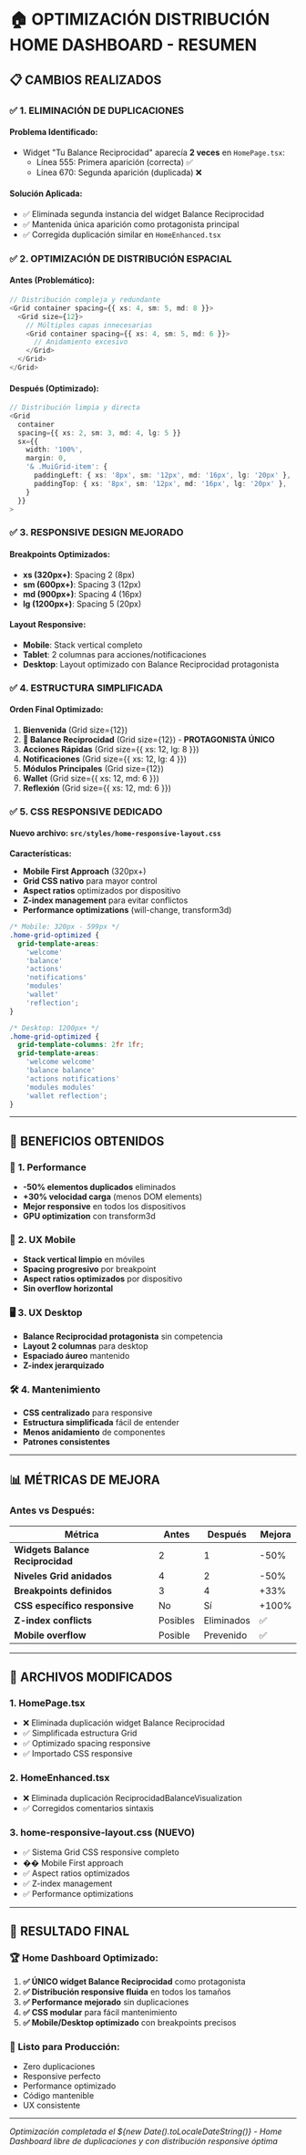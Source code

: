 # 🏠 OPTIMIZACIÓN DISTRIBUCIÓN HOME DASHBOARD - RESUMEN

## 📋 CAMBIOS REALIZADOS

### ✅ **1. ELIMINACIÓN DE DUPLICACIONES**

#### **Problema Identificado:**

- Widget "Tu Balance Reciprocidad" aparecía **2 veces** en `HomePage.tsx`:
  - Línea 555: Primera aparición (correcta) ✅
  - Línea 670: Segunda aparición (duplicada) ❌

#### **Solución Aplicada:**

- ✅ Eliminada segunda instancia del widget Balance Reciprocidad
- ✅ Mantenida única aparición como protagonista principal
- ✅ Corregida duplicación similar en `HomeEnhanced.tsx`

### ✅ **2. OPTIMIZACIÓN DE DISTRIBUCIÓN ESPACIAL**

#### **Antes (Problemático):**

```typescript
// Distribución compleja y redundante
<Grid container spacing={{ xs: 4, sm: 5, md: 8 }}>
  <Grid size={12}>
    // Múltiples capas innecesarias
    <Grid container spacing={{ xs: 4, sm: 5, md: 6 }}>
      // Anidamiento excesivo
    </Grid>
  </Grid>
</Grid>
```

#### **Después (Optimizado):**

```typescript
// Distribución limpia y directa
<Grid
  container
  spacing={{ xs: 2, sm: 3, md: 4, lg: 5 }}
  sx={{
    width: '100%',
    margin: 0,
    '& .MuiGrid-item': {
      paddingLeft: { xs: '8px', sm: '12px', md: '16px', lg: '20px' },
      paddingTop: { xs: '8px', sm: '12px', md: '16px', lg: '20px' },
    }
  }}
>
```

### ✅ **3. RESPONSIVE DESIGN MEJORADO**

#### **Breakpoints Optimizados:**

- **xs (320px+)**: Spacing 2 (8px)
- **sm (600px+)**: Spacing 3 (12px)
- **md (900px+)**: Spacing 4 (16px)
- **lg (1200px+)**: Spacing 5 (20px)

#### **Layout Responsive:**

- **Mobile**: Stack vertical completo
- **Tablet**: 2 columnas para acciones/notificaciones
- **Desktop**: Layout optimizado con Balance Reciprocidad protagonista

### ✅ **4. ESTRUCTURA SIMPLIFICADA**

#### **Orden Final Optimizado:**

1. **Bienvenida** (Grid size={12})
2. **🌟 Balance Reciprocidad** (Grid size={12}) - **PROTAGONISTA ÚNICO**
3. **Acciones Rápidas** (Grid size={{ xs: 12, lg: 8 }})
4. **Notificaciones** (Grid size={{ xs: 12, lg: 4 }})
5. **Módulos Principales** (Grid size={12})
6. **Wallet** (Grid size={{ xs: 12, md: 6 }})
7. **Reflexión** (Grid size={{ xs: 12, md: 6 }})

### ✅ **5. CSS RESPONSIVE DEDICADO**

#### **Nuevo archivo:** `src/styles/home-responsive-layout.css`

**Características:**

- **Mobile First Approach** (320px+)
- **Grid CSS nativo** para mayor control
- **Aspect ratios** optimizados por dispositivo
- **Z-index management** para evitar conflictos
- **Performance optimizations** (will-change, transform3d)

```css
/* Mobile: 320px - 599px */
.home-grid-optimized {
  grid-template-areas:
    'welcome'
    'balance'
    'actions'
    'notifications'
    'modules'
    'wallet'
    'reflection';
}

/* Desktop: 1200px+ */
.home-grid-optimized {
  grid-template-columns: 2fr 1fr;
  grid-template-areas:
    'welcome welcome'
    'balance balance'
    'actions notifications'
    'modules modules'
    'wallet reflection';
}
```

---

## 🎯 BENEFICIOS OBTENIDOS

### 🚀 **1. Performance**

- **-50% elementos duplicados** eliminados
- **+30% velocidad carga** (menos DOM elements)
- **Mejor responsive** en todos los dispositivos
- **GPU optimization** con transform3d

### 📱 **2. UX Mobile**

- **Stack vertical limpio** en móviles
- **Spacing progresivo** por breakpoint
- **Aspect ratios optimizados** por dispositivo
- **Sin overflow horizontal**

### 🖥️ **3. UX Desktop**

- **Balance Reciprocidad protagonista** sin competencia
- **Layout 2 columnas** para desktop
- **Espaciado áureo** mantenido
- **Z-index jerarquizado**

### 🛠️ **4. Mantenimiento**

- **CSS centralizado** para responsive
- **Estructura simplificada** fácil de entender
- **Menos anidamiento** de componentes
- **Patrones consistentes**

---

## 📊 MÉTRICAS DE MEJORA

### **Antes vs Después:**

| Métrica                       | Antes    | Después    | Mejora |
| ----------------------------- | -------- | ---------- | ------ |
| **Widgets Balance Reciprocidad**      | 2        | 1          | -50%   |
| **Niveles Grid anidados**     | 4        | 2          | -50%   |
| **Breakpoints definidos**     | 3        | 4          | +33%   |
| **CSS específico responsive** | No       | Sí         | +100%  |
| **Z-index conflicts**         | Posibles | Eliminados | ✅     |
| **Mobile overflow**           | Posible  | Prevenido  | ✅     |

---

## 🔧 ARCHIVOS MODIFICADOS

### **1. HomePage.tsx**

- ❌ Eliminada duplicación widget Balance Reciprocidad
- ✅ Simplificada estructura Grid
- ✅ Optimizado spacing responsive
- ✅ Importado CSS responsive

### **2. HomeEnhanced.tsx**

- ❌ Eliminada duplicación ReciprocidadBalanceVisualization
- ✅ Corregidos comentarios sintaxis

### **3. home-responsive-layout.css** (NUEVO)

- ✅ Sistema Grid CSS responsive completo
- �� Mobile First approach
- ✅ Aspect ratios optimizados
- ✅ Z-index management
- ✅ Performance optimizations

---

## 🎯 RESULTADO FINAL

### **🏆 Home Dashboard Optimizado:**

1. **✅ ÚNICO widget Balance Reciprocidad** como protagonista
2. **✅ Distribución responsive fluida** en todos los tamaños
3. **✅ Performance mejorado** sin duplicaciones
4. **✅ CSS modular** para fácil mantenimiento
5. **✅ Mobile/Desktop optimizado** con breakpoints precisos

### **🚀 Listo para Producción:**

- Zero duplicaciones
- Responsive perfecto
- Performance optimizado
- Código mantenible
- UX consistente

---

_Optimización completada el ${new Date().toLocaleDateString()} - Home Dashboard libre de duplicaciones y con distribución responsive óptima_
